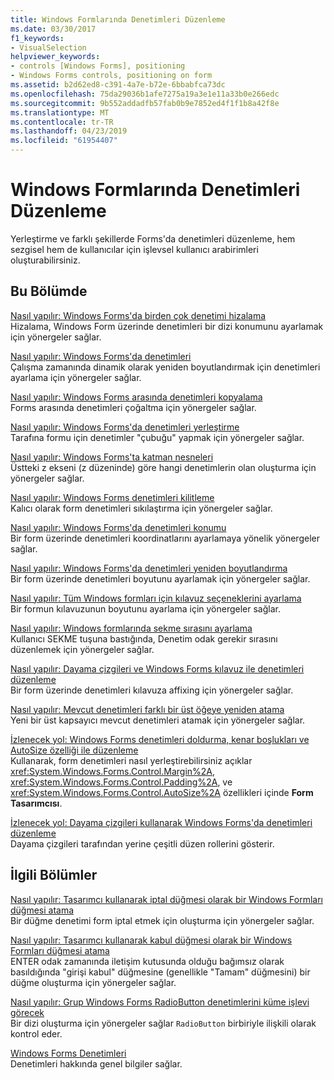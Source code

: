```yaml
---
title: Windows Formlarında Denetimleri Düzenleme
ms.date: 03/30/2017
f1_keywords:
- VisualSelection
helpviewer_keywords:
- controls [Windows Forms], positioning
- Windows Forms controls, positioning on form
ms.assetid: b2d62ed8-c391-4a7e-b72e-6bbabfca73dc
ms.openlocfilehash: 75da29036b1afe7275a19a3e1e11a33b0e266edc
ms.sourcegitcommit: 9b552addadfb57fab0b9e7852ed4f1f1b8a42f8e
ms.translationtype: MT
ms.contentlocale: tr-TR
ms.lasthandoff: 04/23/2019
ms.locfileid: "61954407"
---
```

# <a name="arranging-controls-on-windows-forms"></a>Windows Formlarında Denetimleri Düzenleme
Yerleştirme ve farklı şekillerde Forms'da denetimleri düzenleme, hem sezgisel hem de kullanıcılar için işlevsel kullanıcı arabirimleri oluşturabilirsiniz.  
  
## <a name="in-this-section"></a>Bu Bölümde  
 [Nasıl yapılır: Windows Forms'da birden çok denetimi hizalama](how-to-align-multiple-controls-on-windows-forms.md)  
 Hizalama, Windows Form üzerinde denetimleri bir dizi konumunu ayarlamak için yönergeler sağlar.  
  
 [Nasıl yapılır: Windows Forms'da denetimleri](how-to-anchor-controls-on-windows-forms.md)  
 Çalışma zamanında dinamik olarak yeniden boyutlandırmak için denetimleri ayarlama için yönergeler sağlar.  
  
 [Nasıl yapılır: Windows Forms arasında denetimleri kopyalama](how-to-copy-controls-between-windows-forms.md)  
 Forms arasında denetimleri çoğaltma için yönergeler sağlar.  
  
 [Nasıl yapılır: Windows Forms'da denetimleri yerleştirme](how-to-dock-controls-on-windows-forms.md)  
 Tarafına formu için denetimler "çubuğu" yapmak için yönergeler sağlar.  
  
 [Nasıl yapılır: Windows Forms'ta katman nesneleri](how-to-layer-objects-on-windows-forms.md)  
 Üstteki z ekseni (z düzeninde) göre hangi denetimlerin olan oluşturma için yönergeler sağlar.  
  
 [Nasıl yapılır: Windows Forms denetimleri kilitleme](how-to-lock-controls-to-windows-forms.md)  
 Kalıcı olarak form denetimleri sıkılaştırma için yönergeler sağlar.  
  
 [Nasıl yapılır: Windows Forms'da denetimleri konumu](how-to-position-controls-on-windows-forms.md)  
 Bir form üzerinde denetimleri koordinatlarını ayarlamaya yönelik yönergeler sağlar.  
  
 [Nasıl yapılır: Windows Forms'da denetimleri yeniden boyutlandırma](how-to-resize-controls-on-windows-forms.md)  
 Bir form üzerinde denetimleri boyutunu ayarlamak için yönergeler sağlar.  
  
 [Nasıl yapılır: Tüm Windows formları için kılavuz seçeneklerini ayarlama](how-to-set-grid-options-for-all-windows-forms.md)  
 Bir formun kılavuzunun boyutunu ayarlama için yönergeler sağlar.  
  
 [Nasıl yapılır: Windows formlarında sekme sırasını ayarlama](how-to-set-the-tab-order-on-windows-forms.md)  
 Kullanıcı SEKME tuşuna bastığında, Denetim odak gerekir sırasını düzenlemek için yönergeler sağlar.  
  
 [Nasıl yapılır: Dayama çizgileri ve Windows Forms kılavuz ile denetimleri düzenleme](how-to-arrange-controls-with-snaplines-and-the-grid-in-windows-forms.md)  
 Bir form üzerinde denetimleri kılavuza affixing için yönergeler sağlar.  
  
 [Nasıl yapılır: Mevcut denetimleri farklı bir üst öğeye yeniden atama](how-to-reassign-existing-controls-to-a-different-parent.md)  
 Yeni bir üst kapsayıcı mevcut denetimleri atamak için yönergeler sağlar.  
  
 [İzlenecek yol: Windows Forms denetimleri doldurma, kenar boşlukları ve AutoSize özelliği ile düzenleme](windows-forms-controls-padding-autosize.md)  
 Kullanarak, form denetimleri nasıl yerleştirebilirsiniz açıklar <xref:System.Windows.Forms.Control.Margin%2A>, <xref:System.Windows.Forms.Control.Padding%2A>, ve <xref:System.Windows.Forms.Control.AutoSize%2A> özellikleri içinde **Form Tasarımcısı**.  
  
 [İzlenecek yol: Dayama çizgileri kullanarak Windows Forms'da denetimleri düzenleme](walkthrough-arranging-controls-on-windows-forms-using-snaplines.md)  
 Dayama çizgileri tarafından yerine çeşitli düzen rollerini gösterir.  
  
## <a name="related-sections"></a>İlgili Bölümler  
 [Nasıl yapılır: Tasarımcı kullanarak iptal düğmesi olarak bir Windows Formları düğmesi atama](designate-a-wf-button-as-the-cancel-button-using-the-designer.md)  
 Bir düğme denetimi form iptal etmek için oluşturma için yönergeler sağlar.  
  
 [Nasıl yapılır: Tasarımcı kullanarak kabul düğmesi olarak bir Windows Formları düğmesi atama](designate-a-wf-button-as-the-accept-button-using-the-designer.md)  
 ENTER odak zamanında iletişim kutusunda olduğu bağımsız olarak basıldığında "girişi kabul" düğmesine (genellikle "Tamam" düğmesini) bir düğme oluşturma için yönergeler sağlar.  
  
 [Nasıl yapılır: Grup Windows Forms RadioButton denetimlerini küme işlevi görecek](how-to-group-windows-forms-radiobutton-controls-to-function-as-a-set.md)  
 Bir dizi oluşturma için yönergeler sağlar `RadioButton` birbiriyle ilişkili olarak kontrol eder.  
  
 [Windows Forms Denetimleri](index.md)  
 Denetimleri hakkında genel bilgiler sağlar.
